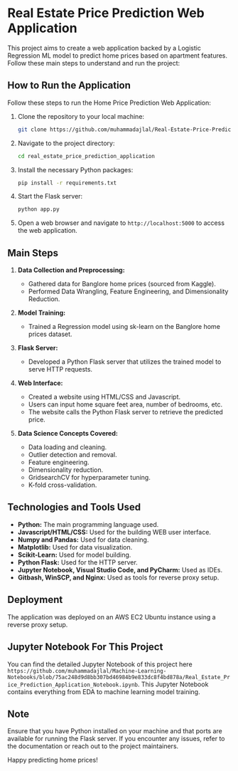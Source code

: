 # Real Estate Price Prediction Web Application
This project aims to create a web application backed by a Logistic Regression ML model to predict home prices based on apartment features. Follow these main steps to understand and run the project:
##  How to Run the Application

Follow these steps to run the Home Price Prediction Web Application:

1. Clone the repository to your local machine:

    ```bash
    git clone https://github.com/muhammadajlal/Real-Estate-Price-Prediction-Web-Application.git
    ```

2. Navigate to the project directory:

    ```bash
    cd real_estate_price_prediction_application
    ```

3. Install the necessary Python packages:

    ```bash
    pip install -r requirements.txt
    ```

4. Start the Flask server:

    ```bash
    python app.py
    ```

5. Open a web browser and navigate to `http://localhost:5000` to access the web application.


## Main Steps

1. **Data Collection and Preprocessing:**
    - Gathered data for Banglore home prices (sourced from Kaggle).
    - Performed Data Wrangling, Feature Engineering, and Dimensionality Reduction.

2. **Model Training:**
    - Trained a Regression model using sk-learn on the Banglore home prices dataset.

3. **Flask Server:**
    - Developed a Python Flask server that utilizes the trained model to serve HTTP requests.

4. **Web Interface:**
    - Created a website using HTML/CSS and Javascript.
    - Users can input home square feet area, number of bedrooms, etc.
    - The website calls the Python Flask server to retrieve the predicted price.

5. **Data Science Concepts Covered:**
    - Data loading and cleaning.
    - Outlier detection and removal.
    - Feature engineering.
    - Dimensionality reduction.
    - GridsearchCV for hyperparameter tuning.
    - K-fold cross-validation.

## Technologies and Tools Used

- **Python:** The main programming language used.
- **Javascript/HTML/CSS:** Used for the building WEB user interface.
- **Numpy and Pandas:** Used for data cleaning.
- **Matplotlib:** Used for data visualization.
- **Scikit-Learn:** Used for model building.
- **Python Flask:** Used for the HTTP server.
- **Jupyter Notebook, Visual Studio Code, and PyCharm:** Used as IDEs.
- **Gitbash, WinSCP, and Nginx:** Used as tools for reverse proxy setup.

## Deployment

The application was deployed on an AWS EC2 Ubuntu instance using a reverse proxy setup.

## Jupyter Notebook For This Project
You can find the detailed Jupyter Notebook of this project here `https://github.com/muhammadajlal/Machine-Learning-Notebooks/blob/75ac248d9d8bb307bd46984b9e833dc8f4bd878a/Real_Estate_Price_Prediction_Application_Notebook.ipynb`. This Jupyter Notebook contains everything from EDA to machine learning model training.

## Note
Ensure that you have Python installed on your machine and that ports are available for running the Flask server. If you encounter any issues, refer to the documentation or reach out to the project maintainers.

Happy predicting home prices!
